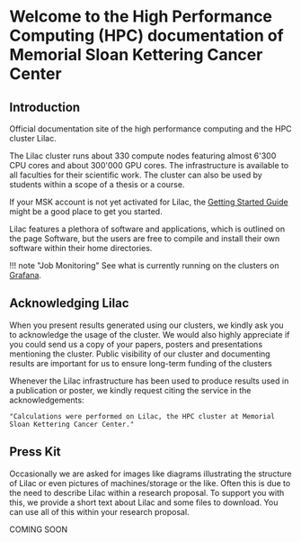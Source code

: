 # Welcome to the High Performance Computing (HPC) documentation of Memorial Sloan Kettering Cancer Center

## Introduction

Official documentation site of the high performance computing and the HPC
cluster Lilac.

The Lilac cluster runs about 330 compute nodes featuring almost
6'300 CPU cores and about 300'000 GPU cores. The infrastructure is available
to all faculties for their scientific work. The cluster can also be
used by students within a scope of a thesis or a course.

If your MSK account is not yet activated for Lilac, the [Getting Started Guide](quick-start.md)
might be a good place to get you started.

Lilac features a plethora of software and applications, which is outlined on
the page Software, but the users are free to compile and install their own
software within their home directories.

!!! note "Job Monitoring"
    See what is currently running on the clusters on [Grafana](https://hpc-grafana.mskcc.org/d/000000005/cluster-dashboard?orgId=1&refresh=10s).

## Acknowledging Lilac

When you present results generated using our clusters, we kindly ask you
to acknowledge the usage of the cluster. We would also highly appreciate if you
could send us a copy of your papers, posters and presentations mentioning the
cluster. Public visibility of our cluster and documenting results are
important for us to ensure long-term funding of the clusters

Whenever the Lilac infrastructure has been used to produce results used in a
publication or poster, we kindly request citing the service in the
acknowledgements:

    "Calculations were performed on Lilac, the HPC cluster at Memorial Sloan Kettering Cancer Center."

## Press Kit
Occasionally we are asked for images like diagrams illustrating the structure of Lilac or even pictures of machines/storage or the like. Often this is due to the need to describe Lilac within a research proposal. To support you with this, we provide a short text about Lilac and some files to download. You can use all of this within your research proposal.

COMING SOON

